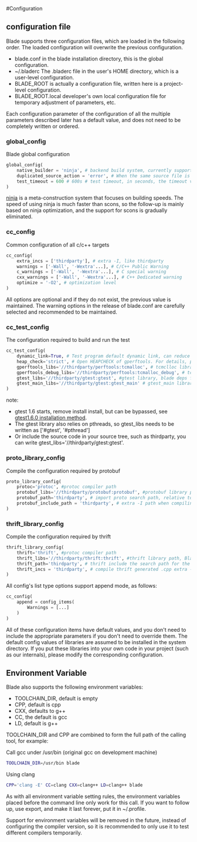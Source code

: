 #Configuration

## configuration file
Blade supports three configuration files, which are loaded in the following order. The loaded configuration will overwrite the previous configuration.

* blade.conf in the blade installation directory, this is the global configuration.
* ~/.bladerc The .bladerc file in the user's HOME directory, which is a user-level configuration.
* BLADE_ROOT is actually a configuration file, written here is a project-level configuration.
* BLADE_ROOT.local developer's own local configuration file for temporary adjustment of parameters, etc.

Each configuration parameter of the configuration of all the multiple parameters described later has a default value, and does not need to be completely written or ordered.

### global_config
Blade global configuration
```python
global_config(
    native_builder = 'ninja', # backend build system, currently supports scons and ninja
    duplicated_source_action = 'error', # When the same source file is found to belong to multiple targets, the default is warning
    test_timeout = 600 # 600s # test timeout, in seconds, the timeout value is still not over, it is considered a test failure
)
```

[ninja](https://ninja-build.org/) is a meta-construction system that focuses on building speeds.
The speed of using ninja is much faster than scons, so the follow-up is mainly based on ninja optimization, and the support for scons is gradually eliminated.

### cc_config
Common configuration of all c/c++ targets
```python
cc_config(
    extra_incs = ['thirdparty'], # extra -I, like thirdparty
    warnings = ['-Wall', '-Wextra'...], # C/C++ Public Warning
    c_warnings = ['-Wall', '-Wextra'...], # C special warning
    cxx_warnings = ['-Wall', '-Wextra'...], # C++ Dedicated warning
    optimize = '-O2', # optimization level
)
```
All options are optional and if they do not exist, the previous value is maintained. The warning options in the release of blade.conf are carefully selected and recommended to be maintained.

### cc_test_config
The configuration required to build and run the test
```python
cc_test_config(
    dynamic_link=True, # Test program default dynamic link, can reduce disk overhead, the default is False
    heap_check='strict', # Open HEAPCHECK of gperftools. For details, please refer to the documentation of gperftools.
    gperftools_libs='//thirdparty/perftools:tcmalloc', # tcmclloc library, blade deps format
    gperftools_debug_libs='//thirdparty/perftools:tcmalloc_debug', # tcmalloc_debug library, blade deps format
    gtest_libs='//thirdparty/gtest:gtest', #gtest library, blade deps format
    gtest_main_libs='//thirdparty/gtest:gtest_main' # gtest_main library path, blade deps format
)
```

note:

* gtest 1.6 starts, remove install install, but can be bypassed, see [gtest1.6.0 installation method](http://blog.csdn.net/chengwenyao18/article/details/7181514).
* The gtest library also relies on pthreads, so gtest_libs needs to be written as ['#gtest', '#pthread']
* Or include the source code in your source tree, such as thirdparty, you can write gtest_libs='//thirdparty/gtest:gtest'.

### proto_library_config
Compile the configuration required by protobuf
```python
proto_library_config(
    protoc='protoc', #protoc compiler path
    protobuf_libs='//thirdparty/protobuf:protobuf', #protobuf library path, Blade deps format
    protobuf_path='thirdparty', # import proto search path, relative to BLADE_ROOT
    protobuf_include_path = 'thirdparty', # extra -I path when compiling pb.cc
)
```

### thrift_library_config
Compile the configuration required by thrift
```python
thrift_library_config(
    thrift='thrift', #protoc compiler path
    thrift_libs='//thirdparty/thrift:thrift', #thrift library path, Blade deps format
    thrift_path='thirdparty', # thrift include the search path for the thrift file, as opposed to BLADE_ROOT
    thrift_incs = 'thirdparty', # compile thrift generated .cpp extra -I path
)
```

All config's list type options support append mode, as follows:

```python
cc_config(
    append = config_items(
        Warnings = [...]
    )
)
```

All of these configuration items have default values, and you don't need to include the appropriate parameters if you don't need to override them.
The default config values of libraries are assumed to be installed in the system directory.
If you put these libraries into your own code in your project (such as our internals), please modify the corresponding configuration.

## Environment Variable

Blade also supports the following environment variables:

* TOOLCHAIN_DIR, default is empty
* CPP, default is cpp
* CXX, defaults to g++
* CC, the default is gcc
* LD, default is g++

TOOLCHAIN_DIR and CPP are combined to form the full path of the calling tool, for example:

Call gcc under /usr/bin (original gcc on development machine)
```bash
TOOLCHAIN_DIR=/usr/bin blade
```
Using clang
```bash
CPP='clang -E' CC=clang CXX=clang++ LD=clang++ blade
```

As with all environment variable setting rules, the environment variables placed before the command line only work for this call. If you want to follow up, use export, and make it last forever, put it in ~/.profile.

Support for environment variables will be removed in the future, instead of configuring the compiler version, so it is recommended to only use it to test different compilers temporarily.
